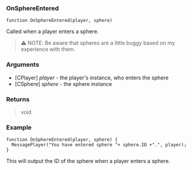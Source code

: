 ### OnSphereEntered
```Squirrel
function OnSphereEntered(player, sphere)
```

Called when a player enters a sphere.

> :warning: NOTE: Be aware that spheres are a little buggy based on my experience with them.

### Arguments

- [CPlayer] *player* - the player's instance, who enters the sphere
- [CSphere] *sphere* - the sphere instance

### Returns
> void

### Example
```Squirrel
function OnSphereEntered(player, sphere) {
  MessagePlayer("You have entered sphere "+ sphere.ID +".", player);
}
```

This will output the ID of the sphere when a player enters a sphere.
